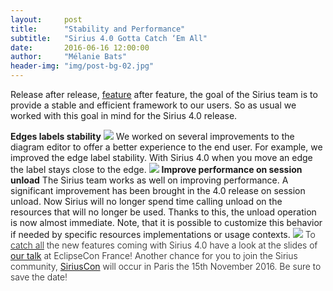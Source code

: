 ```yaml
---
layout:     post
title:      "Stability and Performance"
subtitle:   "Sirius 4.0 Gotta Catch ‘Em All"
date:       2016-06-16 12:00:00
author:     "Mélanie Bats"
header-img: "img/post-bg-02.jpg"
---
```

Release after release, [feature](http://melb.enix.org/sirius/sirius-4-0-improve-user-experience) after feature, the goal of the Sirius team is to provide a stable and efficient framework to our users. So as usual we worked with this goal in mind for the Sirius 4.0 release. 

**Edges labels stability**
[![](https://raw.githubusercontent.com/mbats/sirius-blog/master/sirius4/blog/images/tauros.png)](http://orig08.deviantart.net/504f/f/2014/342/0/e/tauros_by_weaponix-d896r5q.png) 
We worked on several improvements to the diagram editor to offer a better experience to the end user. For example, we improved the edge label stability. With Sirius 4.0 when you move an edge the label stays close to the edge. 
![](https://raw.githubusercontent.com/mbats/sirius-blog/master/sirius4/blog/images/edgeslabelstability.gif) 
**Improve performance on session unload** 
The Sirius team works as well on improving performance. A significant improvement has been brought in the 4.0 release on session unload. Now Sirius will no longer spend time calling unload on the resources that will no longer be used. Thanks to this, the unload operation is now almost immediate. Note, that it is possible to customize this behavior if needed by specific resources implementations or usage contexts. 
[![](https://raw.githubusercontent.com/mbats/sirius-blog/master/sirius4/blog/images/rapidash.png)](http://orig14.deviantart.net/f8b2/f/2014/250/1/8/rapidash_by_weaponix-d7ycanl.png) 
<span style="font-weight: 300;">To [catch all](https://en.wikipedia.org/wiki/Gotta_catch_%27em_all) the new features coming with Sirius 4.0 have a look at the slides of</span> [our talk](https://www.eclipsecon.org/france2016/session/sirius-40-let-me-sirius-you) <span style="font-weight: 300;">at EclipseCon France! Another chance for you to join the Sirius community,</span> [SiriusCon](http://www.siriuscon.org/) <span style="font-weight: 300;">will occur in Paris the 15th November 2016. Be sure to save the date!</span>